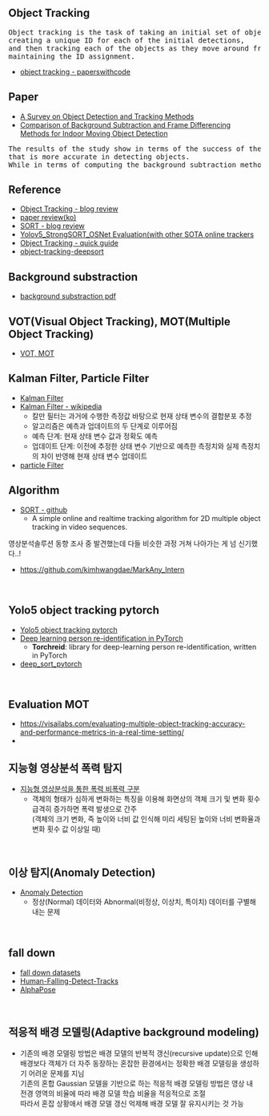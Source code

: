 ## Object Tracking
<pre>
Object tracking is the task of taking an initial set of object detections, 
creating a unique ID for each of the initial detections, 
and then tracking each of the objects as they move around frames in a video, 
maintaining the ID assignment.
</pre>
- [object tracking - paperswithcode](https://paperswithcode.com/task/object-tracking/latest) 

## Paper
- [A Survey on Object Detection and Tracking Methods](https://www.semanticscholar.org/paper/A-Survey-on-Moving-Object-Detection-and-Tracking-Pathan-Chauhan/590acc13826d21e2468801c1ec038ec4d1afe8ab?p2df)  
- [Comparison of Background Subtraction and Frame Differencing Methods for Indoor Moving Object Detection](https://ieeexplore.ieee.org/document/9398484)  
<pre>
The results of the study show in terms of the success of the frame differencing method 
that is more accurate in detecting objects.
While in terms of computing the background subtraction method is faster in detecting objects.
</pre>

## Reference
- [Object Tracking - blog review](https://mickael-k.tistory.com/26)
- [paper review(ko)](https://eehoeskrap.tistory.com/90)
- [SORT - blog review](https://mickael-k.tistory.com/48)  
- [Yolov5_StrongSORT_OSNet Evaluation(with other SOTA online trackers](https://github.com/mikel-brostrom/Yolov5_StrongSORT_OSNet/wiki/Evaluation)  
- [Object Tracking - quick guide](https://cv-tricks.com/object-tracking/quick-guide-mdnet-goturn-rolo/)  
- [object-tracking-deepsort](https://nanonets.com/blog/object-tracking-deepsort/)  

## Background substraction
- [background substraction pdf](https://www.dsi.unive.it/~atorsell/Visione/12-background%20subtraction.pdf)  

## VOT(Visual Object Tracking), MOT(Multiple Object Tracking)
- [VOT, MOT](https://gaussian37.github.io/vision-concept-vot_mot/)  

## Kalman Filter, Particle Filter
- [Kalman Filter](https://www.codeproject.com/Articles/865935/Object-Tracking-Kalman-Filter-with-Ease)  
- [Kalman Filter - wikipedia](https://ko.wikipedia.org/wiki/%EC%B9%BC%EB%A7%8C_%ED%95%84%ED%84%B0)  
  - 칼만 필터는 과거에 수행한 측정값 바탕으로 현재 상태 변수의 결합분포 추정  
  - 알고리즘은 예측과 업데이트의 두 단계로 이루어짐  
  - 예측 단계: 현재 상태 변수 값과 정확도 예측  
  - 업데이트 단계: 이전에 추정한 상태 변수 기반으로 예측한 측정치와 실제 측정치의 차이 반영해 현재 상태 변수 업데이트  
- [particle Filter](https://www.codeproject.com/Articles/865934/Object-Tracking-Particle-Filter-with-Ease)  

## Algorithm
- [SORT - github](https://github.com/abewley/sort)  
  - A simple online and realtime tracking algorithm for 2D multiple object tracking in video sequences.
  
영상분석솔루션 동향 조사 중 발견했는데 다들 비슷한 과정 거쳐 나아가는 게 넘 신기했다..!  
- https://github.com/kimhwangdae/MarkAny_Intern  
<br>

## Yolo5 object tracking pytorch
- [Yolo5 object tracking pytorch](https://github.com/mikel-brostrom/Yolov5_DeepSort_OSNet)  
- [Deep learning person re-identification in PyTorch](https://github.com/KaiyangZhou/deep-person-reid)  
  - **Torchreid**: library for deep-learning person re-identification, written in PyTorch  
- [deep_sort_pytorch](https://github.com/ZQPei/deep_sort_pytorch)  
<br>

## Evaluation MOT
- https://visailabs.com/evaluating-multiple-object-tracking-accuracy-and-performance-metrics-in-a-real-time-setting/  
- 

## 지능형 영상분석 폭력 탐지
- [지능형 영상분석을 통한 폭력 비폭력 구분](https://eehoeskrap.tistory.com/216)  
  - 객체의 형태가 심하게 변화하는 특징을 이용해 화면상의 객체 크기 및 변화 횟수 급격히 증가하면 폭력 발생으로 간주  
(객체의 크기 변화, 즉 높이와 너비 값 인식해 미리 세팅된 높이와 너비 변화율과 변화 횟수 값 이상일 때)  
<br>

## 이상 탐지(Anomaly Detection)
- [Anomaly Detection](https://eehoeskrap.tistory.com/403)  
  - 정상(Normal) 데이터와 Abnormal(비정상, 이상치, 특이치) 데이터를 구별해내는 문제  
<br>

## fall down
- [fall down datasets](https://eehoeskrap.tistory.com/348)  
- [Human-Falling-Detect-Tracks](https://github.com/GajuuzZ/Human-Falling-Detect-Tracks)  
- [AlphaPose](https://github.com/MVIG-SJTU/AlphaPose)  
<br>

## 적응적 배경 모델링(Adaptive background modeling)
- 기존의 배경 모델링 방법은 배경 모델의 반복적 갱신(recursive update)으로 인해  
  배경보다 객체가 더 자주 동장하는 혼잡한 환경에서는 정확한 배경 모델링을 생성하기 어려운 문제를 지님  
  기존의 혼합 Gaussian 모델을 기반으로 하는 적응적 배경 모델링 방법은 영상 내 전경 영역의 비율에 따라 배경 모델 학습 비율을 적응적으로 조절  
  따라서 혼잡 상황애서 배경 모델 갱신 억제해 배경 모델 잘 유지시키는 것 가능  
<br>
